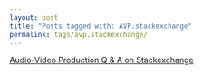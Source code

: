 ```yaml
---
layout: post
title: "Posts tagged with: AVP.stackexchange"
permalink: tags/avp.stackexchange/
---
```

[Audio-Video Production Q & A on Stackexchange](/2011/09/audio-video-production-q-on)
